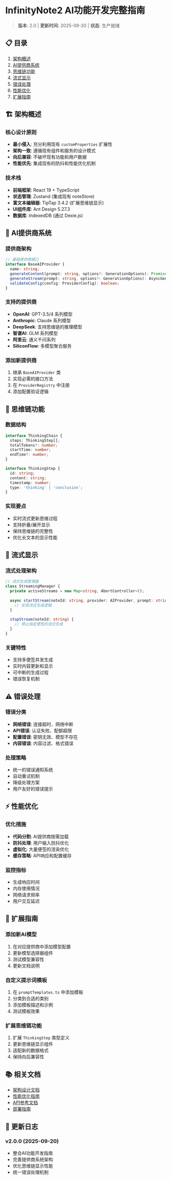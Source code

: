 # InfinityNote2 AI功能开发完整指南

> **版本**: 2.0 | **更新时间**: 2025-09-20 | **状态**: 生产就绪

## 📋 目录

1. [架构概述](#架构概述)
2. [AI提供商系统](#ai提供商系统)
3. [思维链功能](#思维链功能)
4. [流式显示](#流式显示)
5. [错误处理](#错误处理)
6. [性能优化](#性能优化)
7. [扩展指南](#扩展指南)

## 🏗️ 架构概述

### 核心设计原则
- **最小侵入**: 充分利用现有 `customProperties` 扩展性
- **架构一致**: 遵循现有组件和服务的设计模式
- **向后兼容**: 不破坏现有功能和用户数据
- **性能优先**: 集成现有的防抖和性能优化机制

### 技术栈
- **前端框架**: React 19 + TypeScript
- **状态管理**: Zustand (集成现有 noteStore)
- **富文本编辑器**: TipTap 3.4.2 (扩展思维链显示)
- **UI组件库**: Ant Design 5.27.3
- **数据库**: IndexedDB (通过 Dexie.js)

## 🤖 AI提供商系统

### 提供商架构
```typescript
// 基础提供商接口
interface BaseAIProvider {
  name: string;
  generateContent(prompt: string, options?: GenerationOptions): Promise<string>;
  generateStream(prompt: string, options?: GenerationOptions): AsyncGenerator<string>;
  validateConfig(config: ProviderConfig): boolean;
}
```

### 支持的提供商
- **OpenAI**: GPT-3.5/4 系列模型
- **Anthropic**: Claude 系列模型
- **DeepSeek**: 支持思维链的推理模型
- **智谱AI**: GLM 系列模型
- **阿里云**: 通义千问系列
- **SiliconFlow**: 多模型聚合服务

### 添加新提供商
1. 继承 `BaseAIProvider` 类
2. 实现必需的接口方法
3. 在 `ProviderRegistry` 中注册
4. 添加配置验证逻辑

## 🧠 思维链功能

### 数据结构
```typescript
interface ThinkingChain {
  steps: ThinkingStep[];
  totalTokens?: number;
  startTime: number;
  endTime?: number;
}

interface ThinkingStep {
  id: string;
  content: string;
  timestamp: number;
  type: 'thinking' | 'conclusion';
}
```

### 实现要点
- 实时流式更新思维过程
- 支持折叠/展开显示
- 保持思维链的完整性
- 优化长文本的显示性能

## 🌊 流式显示

### 流式处理架构
```typescript
// 流式生成管理器
class StreamingManager {
  private activeStreams = new Map<string, AbortController>();
  
  async startStream(noteId: string, provider: AIProvider, prompt: string) {
    // 实现流式生成逻辑
  }
  
  stopStream(noteId: string) {
    // 停止指定便签的流式生成
  }
}
```

### 关键特性
- 支持多便签并发生成
- 实时内容更新和显示
- 可中断的生成过程
- 错误恢复机制

## ⚠️ 错误处理

### 错误分类
- **网络错误**: 连接超时、网络中断
- **API错误**: 认证失败、配额超限
- **配置错误**: 密钥无效、模型不存在
- **内容错误**: 内容过滤、格式错误

### 处理策略
- 统一的错误通知系统
- 自动重试机制
- 降级处理方案
- 用户友好的错误提示

## ⚡ 性能优化

### 优化措施
- **代码分割**: AI提供商按需加载
- **防抖处理**: 用户输入防抖优化
- **虚拟化**: 大量便签的渲染优化
- **缓存策略**: API响应和配置缓存

### 监控指标
- 生成响应时间
- 内存使用情况
- 网络请求频率
- 用户交互延迟

## 🔧 扩展指南

### 添加新AI模型
1. 在对应提供商中添加模型配置
2. 更新模型选择器组件
3. 测试模型兼容性
4. 更新文档说明

### 自定义提示词模板
1. 在 `promptTemplates.ts` 中添加模板
2. 分类到合适的类别
3. 添加模板描述和示例
4. 测试模板效果

### 扩展思维链功能
1. 扩展 `ThinkingStep` 类型定义
2. 更新思维链显示组件
3. 适配新的数据格式
4. 保持向后兼容性

## 📚 相关文档

- [架构设计文档](./ARCHITECTURE.md)
- [性能优化指南](./PERFORMANCE_OPTIMIZATION.md)
- [API参考文档](./API.md)
- [部署指南](./DEPLOYMENT.md)

## 🔄 更新日志

### v2.0.0 (2025-09-20)
- 整合AI功能开发指南
- 完善提供商系统架构
- 优化思维链显示性能
- 统一错误处理机制
